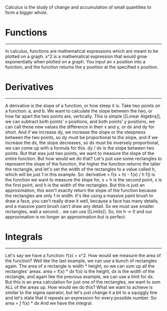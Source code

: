Calculus is the study of change and accumulation of small quantities to form a bigger whole.
# Functions
---
In calculus, functions are mathematical expressions which are meant to be plotted on a graph.
x^2 is a mathematical expression that would grow exponentially when plotted on a graph.
You input an x position into a function, and the function returns the y position at the specified x position.
# Derivatives
---
A derivative is the slope of a function, or how steep it is. Take two points on a function: a, and b.
We want to calculate the slope between the two, or how far apart the two points are, vertically.
This is simple [[Linear Algebra]], we can subtract both points' x positions, and both points' y positions, we can call these new values the difference in their x and y, or dx and dy for short.
And if we increase dy, we increase the slope or the steepness between the two points, so dy must be proportional to the slope, and if we increase the dx, the slope decreases, so dx must be inversely proportional, we can come up with a formula for this.
dy / dx is the slope between two points.
But that was just two points, we want to measure the slope of the entire function. But how would we do that? Let's just use some rectangles to represent the slope of the function, the higher the function returns the taller the rectangle, and let's set the width of the rectangles to a value called h, which will be just 1 in this example.
So:
derivative = f(x + h) - f(x) / h
f() is the function we want to measure the slope for, x + h is the second point, x is the first point, and h is the width of the rectangles. But this is just an approximation, this won't exactly return the slope of the function because the rectangles are only 1 in width. It's like using a massive paint brush to draw a face, you can't really draw it well, because a face has many details, and a massive paint brush can't draw any detail. So we must use smaller rectangles, wait a second... we can use [[Limits]]. So, lim h -> 0 and our approximation is no longer an approximation but is perfect.
# Integrals
---
Let's say we have a function: f(x) = x^2.
How would we measure the area of the function?
Well like the last example, we can use a bunch of rectangles again.
The area of a rectangle is width * height, so we can sum up all the rectangles' areas.
area = f(x) * dx
f(x) is the height, dx is the width of the rectangle, and again like the previous example, we can use a limit for dx.
But this is an area calculation for just one of the rectangles, we want to sum ALL of the areas up.
How would we do this? What we want to achieve is similar to the sigma operator, but let's just change it a bit to a squiggly line and let's state that it repeats an expression for every possible number. So:
area = ∫ f(x) * dx
And we have the integral.